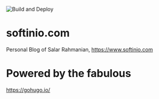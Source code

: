 ![Build and Deploy](https://github.com/softinio/softinio.com/workflows/Build%20and%20Deploy/badge.svg)

# softinio.com
Personal Blog of Salar Rahmanian, https://www.softinio.com

# Powered by the fabulous

https://gohugo.io/



